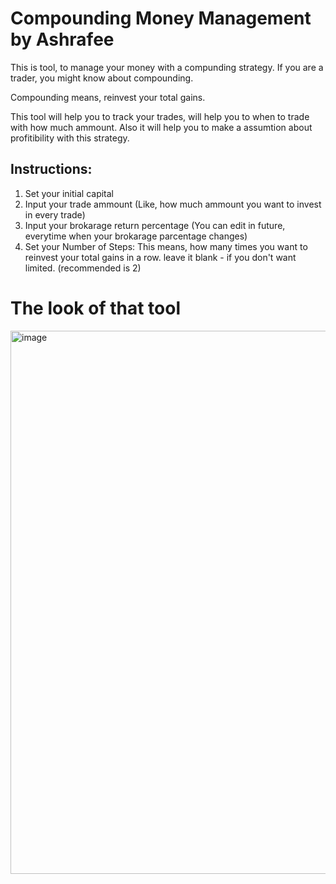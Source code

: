 # Compounding Money Management by Ashrafee

This is tool, to manage your money with a compunding strategy. If you are a trader, you might know about compounding.

Compounding means, reinvest your total gains. 

This tool will help you to track your trades, will help you to when to trade with how much ammount. Also it will help you to make a assumtion about profitibility with this strategy. 

## Instructions: 
1. Set your initial capital
2. Input your trade ammount (Like, how much ammount you want to invest in every trade)
3. Input your brokarage return percentage (You can edit in future, everytime when your brokarage parcentage changes)
4. Set your Number of Steps: This means, how many times you want to reinvest your total gains in a row. leave it blank - if you don't want limited. (recommended is 2)

# The look of that tool 
<img width="1009" height="869" alt="image" src="https://github.com/user-attachments/assets/2cd22d86-1601-4a8c-bd4a-16cb356d7d5c" />

